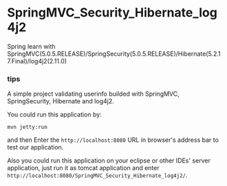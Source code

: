 # SpringMVC_Security_Hibernate_log4j2
Spring learn with SpringMVC(5.0.5.RELEASE)/SpringSecurity(5.0.5.RELEASE)/Hibernate(5.2.17.Final)/log4j2(2.11.0)

### tips
A simple project validating userinfo builded with SpringMVC, SpringSecurity, Hibernate and log4j2.

You could run this application by:
```shell
mvn jetty:run
```
and then Enter the ```http://localhost:8080``` URL in browser's address bar to test our application.

Also you could run this application on your eclipse or other IDEs' server application, just run it as tomcat application and enter ```http://localhost:8080/SpringMVC_Security_Hibernate_log4j2/```.
